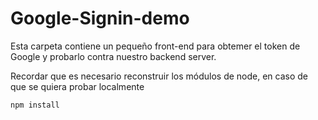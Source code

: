 # Google-Signin-demo

Esta carpeta contiene un pequeño front-end para obtemer el token de Google y probarlo contra nuestro backend server.

Recordar que es necesario reconstruir los módulos de node, en caso de que se quiera probar localmente

```
npm install
```
